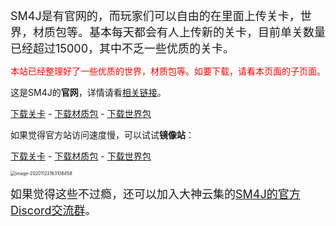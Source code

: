 <font size=4>SM4J是有官网的，而玩家们可以自由的在里面上传关卡，世界，材质包等。基本每天都会有人上传新的关卡，目前单关数量已经超过15000，其中不乏一些优质的关卡。</font>

<font color=#ff0000>本站已经整理好了一些优质的世界，材质包等。如要下载，请看本页面的子页面。</font></font>

这是SM4J的**官网**，详情请看[相关链接](lk)。

[下载关卡](https://carlosxdjavgames.altervista.org/wp-content/niveles.php) - [下载材质包](https://carlosxdjavgames.altervista.org/wp-content/texturas_extra/texturas.php) - [下载世界包](https://carlosxdjavgames.altervista.org/wp-content/mundos_extra/)

如果觉得官方站访问速度慢，可以试试**镜像站**：

[下载关卡](https://cxdj.sydzy.ga/niveles.php) - [下载材质包](https://cxdj.sydzy.ga/texturas_extra/texturas.php) - [下载世界包](https://cxdj.sydzy.ga/mundos_extra/)

<img src="https://www.helloimg.com/images/2020/12/06/image-202011221631064583a5082b706331d5f.png" alt="image-20201122163106458" style="zoom: 50%;" />

<font size=4>如果觉得这些不过瘾，还可以加入大神云集的[SM4J的官方Discord交流群](https://discord.gg/jRyEJuc)。</font>